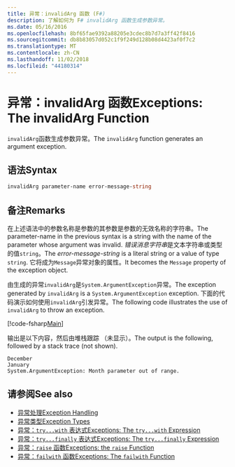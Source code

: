 ```yaml
---
title: 异常：invalidArg 函数 (F#)
description: 了解如何为 F# invalidArg 函数生成参数异常。
ms.date: 05/16/2016
ms.openlocfilehash: 8bf65fae9392a88205e3cdec8b7d7a3ff42f8416
ms.sourcegitcommit: db8b83057d052c1f9f249d128b08d4423af0f7c2
ms.translationtype: MT
ms.contentlocale: zh-CN
ms.lasthandoff: 11/02/2018
ms.locfileid: "44180314"
---
```

# <a name="exceptions-the-invalidarg-function"></a><span data-ttu-id="b195f-103">异常：invalidArg 函数</span><span class="sxs-lookup"><span data-stu-id="b195f-103">Exceptions: The invalidArg Function</span></span>

<span data-ttu-id="b195f-104">`invalidArg`函数生成参数异常。</span><span class="sxs-lookup"><span data-stu-id="b195f-104">The `invalidArg` function generates an argument exception.</span></span>

## <a name="syntax"></a><span data-ttu-id="b195f-105">语法</span><span class="sxs-lookup"><span data-stu-id="b195f-105">Syntax</span></span>

```fsharp
invalidArg parameter-name error-message-string
```

## <a name="remarks"></a><span data-ttu-id="b195f-106">备注</span><span class="sxs-lookup"><span data-stu-id="b195f-106">Remarks</span></span>

<span data-ttu-id="b195f-107">在上述语法中的参数名称是参数的其参数是参数的无效名称的字符串。</span><span class="sxs-lookup"><span data-stu-id="b195f-107">The parameter-name in the previous syntax is a string with the name of the parameter whose argument was invalid.</span></span> <span data-ttu-id="b195f-108">*错误消息字符串*是文本字符串或类型的值`string`。</span><span class="sxs-lookup"><span data-stu-id="b195f-108">The *error-message-string* is a literal string or a value of type `string`.</span></span> <span data-ttu-id="b195f-109">它将成为`Message`异常对象的属性。</span><span class="sxs-lookup"><span data-stu-id="b195f-109">It becomes the `Message` property of the exception object.</span></span>

<span data-ttu-id="b195f-110">由生成的异常`invalidArg`是`System.ArgumentException`异常。</span><span class="sxs-lookup"><span data-stu-id="b195f-110">The exception generated by `invalidArg` is a `System.ArgumentException` exception.</span></span> <span data-ttu-id="b195f-111">下面的代码演示如何使用`invalidArg`引发异常。</span><span class="sxs-lookup"><span data-stu-id="b195f-111">The following code illustrates the use of `invalidArg` to throw an exception.</span></span>

[!code-fsharp[Main](../../../../samples/snippets/fsharp/lang-ref-2/snippet6101.fs)]

<span data-ttu-id="b195f-112">输出是以下内容，然后由堆栈跟踪 （未显示）。</span><span class="sxs-lookup"><span data-stu-id="b195f-112">The output is the following, followed by a stack trace (not shown).</span></span>

```
December
January
System.ArgumentException: Month parameter out of range.
```

## <a name="see-also"></a><span data-ttu-id="b195f-113">请参阅</span><span class="sxs-lookup"><span data-stu-id="b195f-113">See also</span></span>

- [<span data-ttu-id="b195f-114">异常处理</span><span class="sxs-lookup"><span data-stu-id="b195f-114">Exception Handling</span></span>](index.md)
- [<span data-ttu-id="b195f-115">异常类型</span><span class="sxs-lookup"><span data-stu-id="b195f-115">Exception Types</span></span>](exception-types.md)
- [<span data-ttu-id="b195f-116">异常：`try...with` 表达式</span><span class="sxs-lookup"><span data-stu-id="b195f-116">Exceptions: The `try...with` Expression</span></span>](the-try-with-expression.md)
- [<span data-ttu-id="b195f-117">异常：`try...finally` 表达式</span><span class="sxs-lookup"><span data-stu-id="b195f-117">Exceptions: The `try...finally` Expression</span></span>](the-try-finally-expression.md)
- [<span data-ttu-id="b195f-118">异常：`raise` 函数</span><span class="sxs-lookup"><span data-stu-id="b195f-118">Exceptions: the `raise` Function</span></span>](the-raise-function.md)
- [<span data-ttu-id="b195f-119">异常：`failwith` 函数</span><span class="sxs-lookup"><span data-stu-id="b195f-119">Exceptions: The `failwith` Function</span></span>](the-failwith-function.md)
